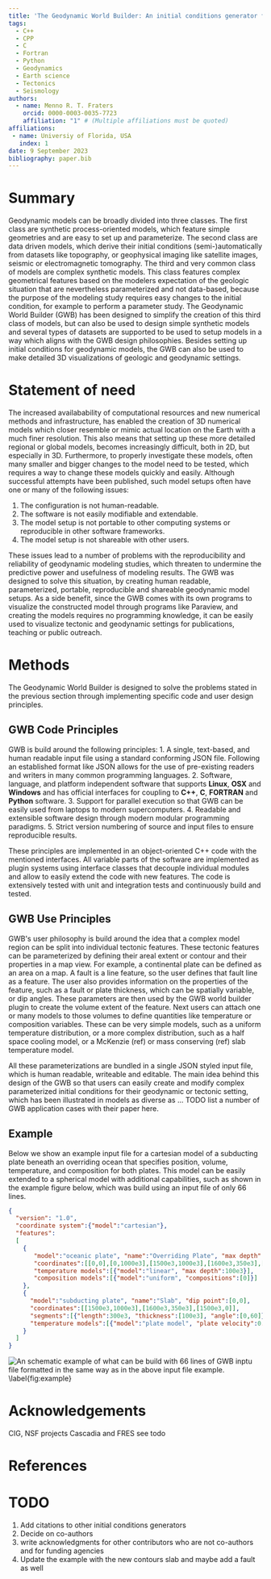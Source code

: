 ```yaml
---
title: 'The Geodynamic World Builder: An initial conditions generator for the geosciences'
tags:
  - C++
  - CPP
  - C
  - Fortran
  - Python
  - Geodynamics
  - Earth science
  - Tectonics
  - Seismology
authors:
  - name: Menno R. T. Fraters
    orcid: 0000-0003-0035-7723
    affiliation: "1" # (Multiple affiliations must be quoted)
affiliations:
 - name: Universiy of Florida, USA
   index: 1
date: 9 September 2023
bibliography: paper.bib
---
```


# Summary

Geodynamic models can be broadly divided into three classes. The first class are synthetic process-oriented models, which feature simple geometries and are easy to set up and parameterize. The second class are data driven models, which derive their initial conditions (semi-)automatically from datasets like topography, or geophysical imaging like satellite images, seismic or electromagnetic tomography. The third and very common class of models are complex synthetic models. This class features complex geometrical features based on the modelers expectation of the geologic situation that are nevertheless parameterized and not data-based, because the purpose of the modeling study requires easy changes to the initial condition, for example to perform a parameter study. The Geodynamic World Builder (GWB) has been designed to simplify the creation of this third class of models, but can also be used to design simple synthetic models and several types of datasets are supported to be used to setup models in a way which aligns with the GWB design philosophies. Besides setting up initial conditions for geodynamic models, the GWB can also be used to make detailed 3D visualizations of geologic and geodynamic settings.

# Statement of need

The increased availabability of computational resources and new numerical methods and infrastructure, has enabled the creation of 3D numerical models which closer resemble or mimic actual location on the Earth with a much finer resolution. This also means that setting up these more detailed regional or global models, becomes increasingly difficult, both in 2D, but especially in 3D. Furthermore, to properly investigate these models, often many smaller and bigger changes to the model need to be tested, which requires a way to change these models quickly and easily. Although successful attempts have been published, such model setups often have one or many of the following issues:

1. The configuration is not human-readable.
2. The software is not easily modifiable and extendable.
3. The model setup is not portable to other computing systems or reproducible in other software frameworks.
4. The model setup is not shareable with other users.

These issues lead to a number of problems with the reproducibility and reliability of geodynamic modeling studies, which threaten to undermine the predictive power and usefulness of modeling results. The GWB was designed to solve this situation, by creating human readable, parameterized, portable, reproducible and shareable geodynamic model setups. As a side benefit, since the GWB comes with its own programs to visualize the constructed model through programs like Paraview, and creating the models requires no programming knowledge, it can be easily used to visualize tectonic and geodynamic settings for publications, teaching or public outreach. 

# Methods

The Geodynamic World Builder is designed to solve the problems stated in the previous section through implementing specific code and user design principles.

## GWB Code Principles
GWB is build around the following principles: 1. A single, text-based, and human readable input file using a standard conforming JSON file. Following an established format like JSON allows for the use of pre-existing readers and writers in many common programming languages. 2. Software, language, and platform independent software that supports **Linux**, **OSX** and **Windows** and has official interfaces for coupling to **C++**, **C**, **FORTRAN** and **Python** software. 3. Support for parallel execution so that GWB can be easily used from laptops to modern supercomputers. 4. Readable and extensible software design through modern modular programming paradigms. 5. Strict version numbering of source and input files to ensure reproducible results.

These principles are implemented in an object-oriented C++ code with the mentioned interfaces. All variable parts of the software are implemented as plugin systems using interface classes that decouple individual modules and allow to easily extend the code with new features. The code is extensively tested with unit and integration tests and continuously build and tested.

## GWB Use Principles

GWB's user philosophy is build around the idea that a complex model region can be split into individual tectonic features. These tectonic features can be parameterized by defining their areal extent or contour and their properties in a map view. For example, a continental plate can be defined as an area on a map. A fault is a line feature, so the user defines that fault line as a feature. The user also provides information on the properties of the feature, such as a fault or plate thickness, which can be spatially variable, or dip angles. These parameters are then used by the GWB world builder plugin to create the volume extent of the feature. Next users can attach one or many models to those volumes to define quantities like temperature or composition variables. These can be very simple models, such as a uniform temperature distribution, or a more complex distribution, such as a half space cooling model, or a McKenzie (ref) or mass conserving (ref) slab temperature model.

All these parameterizations are bundled in a single JSON styled input file, which is human readable, writeable and editable. The main idea behind this design of the GWB so that users can easily create and modify complex parameterized initial conditions for their geodynamic or tectonic setting, which has been illustrated in models as diverse as ... TODO list a number of GWB application cases with their paper here. 

## Example 
Below we show an example input file for a cartesian model of a subducting plate beneath an overriding ocean that specifies position, volume, temperature, and composition for both plates. This model can be easily extended to a spherical model with additional capabilities, such as shown in the example figure below, which was build using an input file of only 66 lines.

```json
{
  "version": "1.0",
  "coordinate system":{"model":"cartesian"},
  "features":
  [
    {
       "model":"oceanic plate", "name":"Overriding Plate", "max depth":100e3, 
       "coordinates":[[0,0],[0,1000e3],[1500e3,1000e3],[1600e3,350e3],[1500e3,0]],
       "temperature models":[{"model":"linear", "max depth":100e3}],
       "composition models":[{"model":"uniform", "compositions":[0]}]
    },
    { 
      "model":"subducting plate", "name":"Slab", "dip point":[0,0],
      "coordinates":[[1500e3,1000e3],[1600e3,350e3],[1500e3,0]],
      "segments":[{"length":300e3, "thickness":[100e3], "angle":[0,60]}],
      "temperature models":[{"model":"plate model", "plate velocity":0.02}],
    }
  ]
}
```

![An schematic example of what can be build with 66 lines of GWB inptu file formatted in the same way as in the above input file example. \label{fig:example}](../../sphinx/_static/images/user_manual/basic_starter_tutorial/BST_17.png)

# Acknowledgements

CIG, NSF projects Cascadia and FRES
see todo

# References


# TODO
1. Add citations to other initial conditions generators
2. Decide on co-authors
3. write acknowledgments for other contributors who are not co-authors and for funding agencies
4. Update the example with the new contours slab and maybe add a fault as well

